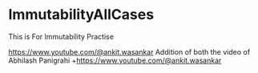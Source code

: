 # ImmutabilityAllCases
This is For Immutability Practise

https://www.youtube.com/@ankit.wasankar
Addition of both the video of Abhilash Panigrahi +https://www.youtube.com/@ankit.wasankar
